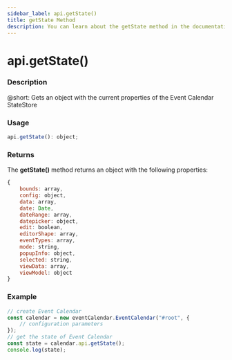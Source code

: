 ```yaml
---
sidebar_label: api.getState()
title: getState Method
description: You can learn about the getState method in the documentation of the DHTMLX JavaScript Event Calendar library. Browse developer guides and API reference, try out code examples and live demos, and download a free 30-day evaluation version of DHTMLX Event Calendar.
---
```


# api.getState()

### Description

@short: Gets an object with the current properties of the Event Calendar StateStore

### Usage

~~~jsx {}
api.getState(): object;
~~~

### Returns

The **getState()** method returns an object with the following properties:

~~~jsx {}
{
	bounds: array,
	config: object,
	data: array,
	date: Date,
	dateRange: array,
	datepicker: object,
	edit: boolean,
	editorShape: array,
	eventTypes: array,
	mode: string,
	popupInfo: object,
	selected: string,
	viewData: array,
	viewModel: object
}
~~~  

### Example

~~~jsx {6}
// create Event Calendar
const calendar = new eventCalendar.EventCalendar("#root", {
	// configuration parameters
});
// get the state of Event Calendar
const state = calendar.api.getState();
console.log(state);
~~~
